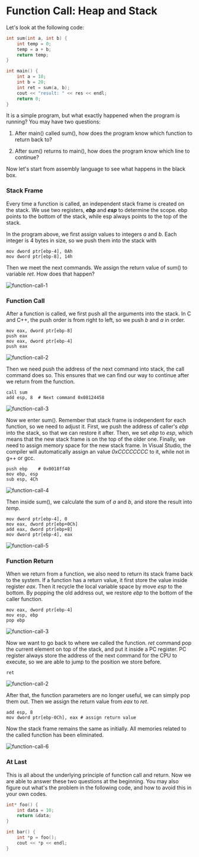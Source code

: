 # Function Call: Heap and Stack

Let's look at the following code:

``` c++
int sum(int a, int b) {
	int temp = 0;
    temp = a + b;
    return temp;
}

int main() {
    int a = 10;
    int b = 20;
    int ret = sum(a, b);
    cout << "result: " << res << endl;
    return 0;
}
```

It is a simple program, but what exactly happened when the program is running? You may have two questions:

1. After main() called sum(), how does the program know which function to return back to?

2. After sum() returns to main(), how does the program know which line to continue?  

Now let's  start from assembly language to see what happens in the black box.

### Stack Frame

Every time a function is called, an independent stack frame is created on the stack. We use two registers, ***ebp*** and ***esp*** to determine the scope. ebp points to the bottom of the stack, while esp always points to the top of the stack.

In the program above, we first assign values to integers *a* and *b*. Each integer is 4 bytes in size, so we push them into the stack with

```assembly
mov dword ptr[ebp-4], 0Ah
mov dword ptr[ebp-8], 14h
```

Then we meet the next commands. We assign the return value of sum() to variable *ret*. How does that happen?

![function-call-1](../assets/function-call-1.png)

### Function Call

After a function is called, we first push all the arguments into the stack. In C and C++, the push order is from right to left, so we push *b* and *a* in order.

```assembly
mov eax, dword ptr[ebp-8]
push eax
mov eax, dword ptr[ebp-4]
push eax
```

![function-call-2](../assets/function-call-2.png)

Then we need push the address of the next command into stack, the call command does so. This ensures that we can find our way to continue after we return from the function.

```assembly
call sum	
add esp, 8	# Next command 0x08124458
```

![function-call-3](../assets/function-call-3.png)

Now we enter sum(). Remember that stack frame is independent for each function, so we need to adjust it. First, we push the address of caller's *ebp* into the stack, so that we can restore it after. Then, we set *ebp* to *esp*, which means that the new stack frame is on the top of the older one. Finally, we need to assign memory space for the new stack frame. In Visual Studio, the compiler will automatically assign an value *0xCCCCCCCC* to it, while not in g++ or gcc.

```assembly
push ebp	# 0x0018ff40
mov ebp, esp
sub esp, 4Ch
```

![function-call-4](../assets/function-call-4.png)

Then inside sum(), we calculate the sum of *a* and *b*, and store the result into *temp*.

```assembly
mov dword ptr[ebp-4], 0
mov eax, dword ptr[ebp+0Ch]
add eax, dword ptr[ebp+8]
mov dword ptr[ebp-4], eax
```

![function-call-5](../assets/function-call-5.png)

### Function Return

When we return from a function, we also need to return its stack frame back to the system. If a function has a return value, it first store the value inside register *eax*. Then it recycle the local variable space by move *esp* to the bottom. By popping the old address out, we restore *ebp* to the bottom of the caller function.

```assembly
mov eax, dword ptr[ebp-4]
mov esp, ebp
pop ebp
```

![function-call-3](../assets/function-call-3.png)

Now we want to go back to where we called the function. *ret* command pop the current element on top of the stack, and put it inside a PC register. PC register always store the address of the next command for the CPU to execute, so we are able to jump to the position we store before.

```assembly
ret
```

![function-call-2](../assets/function-call-2.png)

After that, the function parameters are no longer useful, we can simply pop them out. Then we assign the return value from *eax* to *ret*.

```assembly
add esp, 8
mov dword ptr[ebp-0Ch], eax # assign return value
```

Now the stack frame remains the same as initially. All memories related to the called function has been eliminated.

![function-call-6](../assets/function-call-6.png)

### At Last 

This is all about the underlying principle of function call and return. Now we are able to answer these two questions at the beginning. You may also figure out what's the problem in the following code, and how to avoid this in your own codes.

```c++
int* foo() {
    int data = 10;
    return &data;
}

int bar() {
    int *p = foo();
    cout << *p << endl;
}
```

